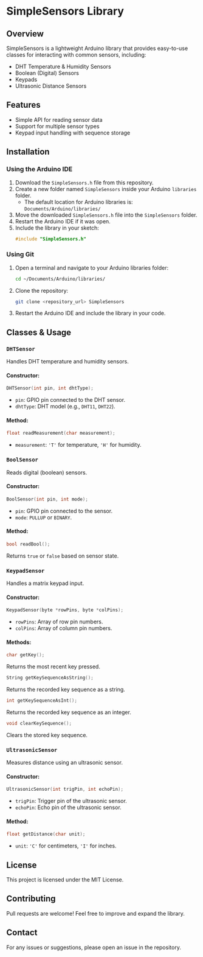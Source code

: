 # SimpleSensors Library

## Overview
SimpleSensors is a lightweight Arduino library that provides easy-to-use classes for interacting with common sensors, including:
- DHT Temperature & Humidity Sensors
- Boolean (Digital) Sensors
- Keypads
- Ultrasonic Distance Sensors

## Features
- Simple API for reading sensor data
- Support for multiple sensor types
- Keypad input handling with sequence storage

## Installation
### Using the Arduino IDE
1. Download the `SimpleSensors.h` file from this repository.
2. Create a new folder named `SimpleSensors` inside your Arduino `libraries` folder.
   - The default location for Arduino libraries is: `Documents/Arduino/libraries/`
3. Move the downloaded `SimpleSensors.h` file into the `SimpleSensors` folder.
4. Restart the Arduino IDE if it was open.
5. Include the library in your sketch:
   ```cpp
   #include "SimpleSensors.h"
   ```

### Using Git
1. Open a terminal and navigate to your Arduino libraries folder:
   ```sh
   cd ~/Documents/Arduino/libraries/
   ```
2. Clone the repository:
   ```sh
   git clone <repository_url> SimpleSensors
   ```
3. Restart the Arduino IDE and include the library in your code.

## Classes & Usage

### `DHTSensor`
Handles DHT temperature and humidity sensors.

#### Constructor:
```cpp
DHTSensor(int pin, int dhtType);
```
- `pin`: GPIO pin connected to the DHT sensor.
- `dhtType`: DHT model (e.g., `DHT11`, `DHT22`).

#### Method:
```cpp
float readMeasurement(char measurement);
```
- `measurement`: `'T'` for temperature, `'H'` for humidity.

### `BoolSensor`
Reads digital (boolean) sensors.

#### Constructor:
```cpp
BoolSensor(int pin, int mode);
```
- `pin`: GPIO pin connected to the sensor.
- `mode`: `PULLUP` or `BINARY`.

#### Method:
```cpp
bool readBool();
```
Returns `true` or `false` based on sensor state.

### `KeypadSensor`
Handles a matrix keypad input.

#### Constructor:
```cpp
KeypadSensor(byte *rowPins, byte *colPins);
```
- `rowPins`: Array of row pin numbers.
- `colPins`: Array of column pin numbers.

#### Methods:
```cpp
char getKey();
```
Returns the most recent key pressed.

```cpp
String getKeySequenceAsString();
```
Returns the recorded key sequence as a string.

```cpp
int getKeySequenceAsInt();
```
Returns the recorded key sequence as an integer.

```cpp
void clearKeySequence();
```
Clears the stored key sequence.

### `UltrasonicSensor`
Measures distance using an ultrasonic sensor.

#### Constructor:
```cpp
UltrasonicSensor(int trigPin, int echoPin);
```
- `trigPin`: Trigger pin of the ultrasonic sensor.
- `echoPin`: Echo pin of the ultrasonic sensor.

#### Method:
```cpp
float getDistance(char unit);
```
- `unit`: `'C'` for centimeters, `'I'` for inches.

## License
This project is licensed under the MIT License.

## Contributing
Pull requests are welcome! Feel free to improve and expand the library.

## Contact
For any issues or suggestions, please open an issue in the repository.

